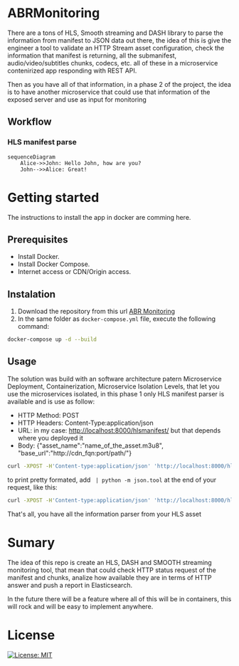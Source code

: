 # ABRMonitoring
There are a tons of HLS, Smooth streaming and DASH library to parse the information from manifest to JSON data out there, the idea of this is give the engineer a tool to validate an HTTP Stream asset configuration, check the information that manifest is returning, all the submanifest, audio/video/subtitles chunks, codecs, etc. all of these in a microservice contenirized app responding with REST API.

Then as you have all of that information, in a phase 2 of the project, the idea is to have another microservice that could use that information of the exposed server and use as input for monitoring

## Workflow

### HLS manifest parse


```
sequenceDiagram
    Alice->>John: Hello John, how are you?
    John-->>Alice: Great!
```


# Getting started 
The instructions to install the app in docker are comming here.

## Prerequisites
- Install Docker.
- Install Docker Compose.
- Internet access or CDN/Origin access.

## Instalation

1. Download the repository from this url [ABR Monitoring](https://github.com/GioLopez/ABRMonitoring/)
2. In the same folder as `docker-compose.yml` file, execute the following command:
```sh
docker-compose up -d --build
```

## Usage
The solution was build with an software architecture patern Microservice Deployment, Containerization, Microservice Isolation Levels, that let you use the microservices isolated, in this phase 1 only HLS manifest parser is available and is use as follow:

- HTTP Method: POST
- HTTP Headers: Content-Type:application/json
- URL: in my case: [http://localhost:8000/hlsmanifest/](http://localhost:8000/hlsmanifest/) but that depends where you deployed it
- Body: {"asset_name":"name_of_the_asset.m3u8", "base_url":"http://cdn_fqn:port/path/"}

```sh
curl -XPOST -H'Content-type:application/json' 'http://localhost:8000/hlsmanifest/' -d '{"asset_name": "playlist.m3u8","base_url": "https://bitdash-a.akamaihd.net/content/sintel/hls/"}'
```

to print pretty formated, add ` | python -m json.tool` at the end of your request, like this:

```sh
curl -XPOST -H'Content-type:application/json' 'http://localhost:8000/hlsmanifest/' -d '{"asset_name": "playlist.m3u8","base_url": "https://bitdash-a.akamaihd.net/content/sintel/hls/"}' | python -m json.tool
```

That's all, you have all the information parser from your HLS asset

# Sumary

The idea of this repo is create an HLS, DASH and SMOOTH streaming monitoring tool, that mean that could check HTTP status request of the manifest and chunks, analize how available they are in terms of HTTP answer and push a report in Elasticsearch.

In the future there will be a feature where all of this will be in containers, this will rock and will be easy to implement anywhere.

# License

[![License: MIT](https://img.shields.io/badge/License-MIT-yellow.svg)](https://opensource.org/licenses/MIT)



